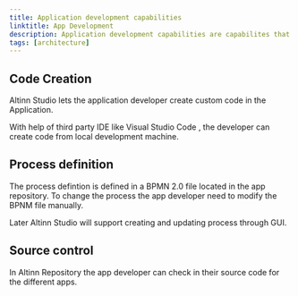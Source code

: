 ```yaml
---
title: Application development capabilities
linktitle: App Development
description: Application development capabilities are capabilites that is used for developing applications in Altinn Studio
tags: [architecture]
---
```


## Code Creation
Altinn Studio lets the application developer create custom code in the Application. 

With help of third party IDE like Visual Studio Code , the developer can create code from local 
development machine.


## Process definition
The process defintion is defined in a BPMN 2.0 file located in the app repository.
To change the process the app developer need to modify the BPNM file manually.

Later Altinn Studio will support creating and updating process through GUI.


## Source control
In Altinn Repository the app developer can check in their source code for the different apps.
